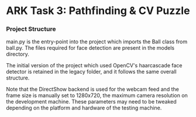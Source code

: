 # ARK Task 3: Pathfinding & CV Puzzle

### Project Structure
main.py is the entry-point into the project which imports the Ball class
from ball.py.
The files required for face detection are present in the models directory.

The initial version of the project which used OpenCV's
haarcascade face detector is retained in the legacy folder,
and it follows the same overall structure.

Note that the DirectShow backend is used for the webcam feed
and the frame size is manually set to 1280x720,
the maximum camera resolution on the development machine.
These parameters may need to be tweaked depending on the
platform and hardware of the testing machine.

